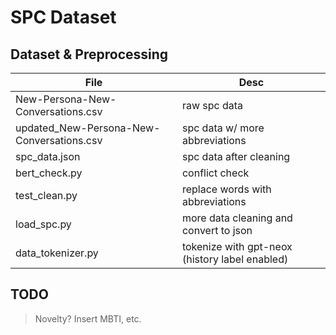 # SPC Dataset

## Dataset & Preprocessing

| File | Desc |
| ------ | ------ |
| New-Persona-New-Conversations.csv | raw spc data |
| updated_New-Persona-New-Conversations.csv | spc data w/ more abbreviations |
| spc_data.json | spc data after cleaning |
| bert_check.py | conflict check |
| test_clean.py | replace words with abbreviations |
| load_spc.py | more data cleaning and convert to json |
| data_tokenizer.py | tokenize with gpt-neox (history label enabled) |

## TODO
> Novelty? Insert MBTI, etc. 


